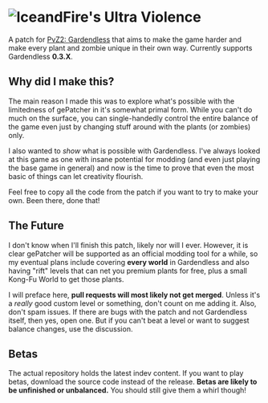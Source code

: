# ![IceandFire's Ultra Violence](https://raw.githubusercontent.com/IceandFire04/gardendless-ultra-violence/refs/heads/main/header.png)

A patch for [PvZ2: Gardendless](https://pvzge.com/en/) that aims to make the game harder and make every plant and zombie unique in their own way. Currently supports Gardendless **0.3.X**.

## Why did I make this?
The main reason I made this was to explore what's possible with the limitedness of gePatcher in it's somewhat primal form. While you can't do much on the surface, you can single-handedly control
the entire balance of the game even just by changing stuff around with the plants (or zombies) only.

I also wanted to _show_ what is possible with Gardendless. I've always looked at this game as one with insane potential for modding (and even just playing the base game in general) and now
is the time to prove that even the most basic of things can let creativity flourish.

Feel free to copy all the code from the patch if you want to try to make your own. Been there, done that!

## The Future
I don't know when I'll finish this patch, likely nor will I ever. However, it is clear gePatcher will be supported as an official
modding tool for a while, so my eventual plans include covering **every world** in Gardendless and also having "rift" levels that can net you premium plants for free, plus a small Kong-Fu World to get those plants. 

I will preface here, **pull requests will most likely not get merged**. Unless it's a _really_ good custom level or something, don't count on me adding it. Also, don't spam issues. If there are bugs with the patch and not Gardendless itself,
then yes, open one. But if you can't beat a level or want to suggest balance changes, use the discussion.

## Betas
The actual repository holds the latest indev content. If you want to play betas, download the source code instead of the release. **Betas are likely to be unfinished or unbalanced.** You should still give them a whirl though!
